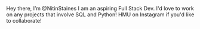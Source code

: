 Hey there, I’m @NitinStaines
I am an aspiring Full Stack Dev.
I'd love to work on any projects that involve SQL and Python!
HMU on Instagram if you'd like to collaborate!

